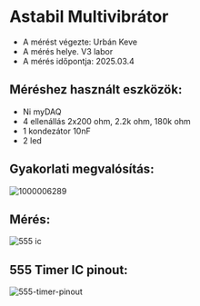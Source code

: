 # Astabil Multivibrátor

 - A mérést végezte: Urbán Keve
 - A mérés helye. V3 labor
 - A mérés időpontja: 2025.03.4

## Méréshez használt eszközök:
- Ni myDAQ
- 4 ellenállás 2x200 ohm, 2.2k ohm, 180k ohm
- 1 kondezátor 10nF
- 2 led

## Gyakorlati megvalósítás:
![1000006289](https://github.com/user-attachments/assets/683a9be8-a165-4388-b0d9-f2f68b661891)

## Mérés:
![555 ic](https://github.com/user-attachments/assets/30e6459d-9b97-4834-90f8-b0edcfc2359b)

## 555 Timer IC pinout:
![555-timer-pinout](https://github.com/user-attachments/assets/d5de855e-3d1d-410f-8cf8-29a4f077a994)
